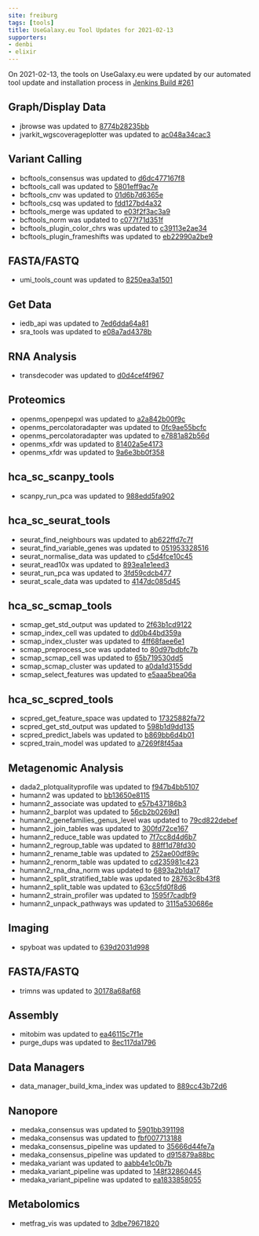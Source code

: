 ```yaml
---
site: freiburg
tags: [tools]
title: UseGalaxy.eu Tool Updates for 2021-02-13
supporters:
- denbi
- elixir
---
```


On 2021-02-13, the tools on UseGalaxy.eu were updated by our automated tool update and installation process in [Jenkins Build #261](https://build.galaxyproject.eu/job/usegalaxy-eu/job/install-tools/#261/)

## Graph/Display Data

- jbrowse was updated to [8774b28235bb](https://toolshed.g2.bx.psu.edu/view/iuc/jbrowse/8774b28235bb)
- jvarkit_wgscoverageplotter was updated to [ac048a34cac3](https://toolshed.g2.bx.psu.edu/view/iuc/jvarkit_wgscoverageplotter/ac048a34cac3)

## Variant Calling

- bcftools_consensus was updated to [d6dc477167f8](https://toolshed.g2.bx.psu.edu/view/iuc/bcftools_consensus/d6dc477167f8)
- bcftools_call was updated to [5801eff9ac7e](https://toolshed.g2.bx.psu.edu/view/iuc/bcftools_call/5801eff9ac7e)
- bcftools_cnv was updated to [01d6b7d6365e](https://toolshed.g2.bx.psu.edu/view/iuc/bcftools_cnv/01d6b7d6365e)
- bcftools_csq was updated to [fdd127bd4a32](https://toolshed.g2.bx.psu.edu/view/iuc/bcftools_csq/fdd127bd4a32)
- bcftools_merge was updated to [e03f2f3ac3a9](https://toolshed.g2.bx.psu.edu/view/iuc/bcftools_merge/e03f2f3ac3a9)
- bcftools_norm was updated to [c077f71d351f](https://toolshed.g2.bx.psu.edu/view/iuc/bcftools_norm/c077f71d351f)
- bcftools_plugin_color_chrs was updated to [c39113e2ae34](https://toolshed.g2.bx.psu.edu/view/iuc/bcftools_plugin_color_chrs/c39113e2ae34)
- bcftools_plugin_frameshifts was updated to [eb22990a2be9](https://toolshed.g2.bx.psu.edu/view/iuc/bcftools_plugin_frameshifts/eb22990a2be9)

## FASTA/FASTQ

- umi_tools_count was updated to [8250ea3a1501](https://toolshed.g2.bx.psu.edu/view/iuc/umi_tools_count/8250ea3a1501)

## Get Data

- iedb_api was updated to [7ed6dda64a81](https://toolshed.g2.bx.psu.edu/view/iuc/iedb_api/7ed6dda64a81)
- sra_tools was updated to [e08a7ad4378b](https://toolshed.g2.bx.psu.edu/view/iuc/sra_tools/e08a7ad4378b)

## RNA Analysis

- transdecoder was updated to [d0d4cef4f967](https://toolshed.g2.bx.psu.edu/view/iuc/transdecoder/d0d4cef4f967)

## Proteomics

- openms_openpepxl was updated to [a2a842b00f9c](https://toolshed.g2.bx.psu.edu/view/galaxyp/openms_openpepxl/a2a842b00f9c)
- openms_percolatoradapter was updated to [0fc9ae55bcfc](https://toolshed.g2.bx.psu.edu/view/galaxyp/openms_percolatoradapter/0fc9ae55bcfc)
- openms_percolatoradapter was updated to [e7881a82b56d](https://toolshed.g2.bx.psu.edu/view/galaxyp/openms_percolatoradapter/e7881a82b56d)
- openms_xfdr was updated to [81402a5e4173](https://toolshed.g2.bx.psu.edu/view/galaxyp/openms_xfdr/81402a5e4173)
- openms_xfdr was updated to [9a6e3bb0f358](https://toolshed.g2.bx.psu.edu/view/galaxyp/openms_xfdr/9a6e3bb0f358)

## hca_sc_scanpy_tools

- scanpy_run_pca was updated to [988edd5fa902](https://toolshed.g2.bx.psu.edu/view/ebi-gxa/scanpy_run_pca/988edd5fa902)

## hca_sc_seurat_tools

- seurat_find_neighbours was updated to [ab622ffd7c7f](https://toolshed.g2.bx.psu.edu/view/ebi-gxa/seurat_find_neighbours/ab622ffd7c7f)
- seurat_find_variable_genes was updated to [051953328516](https://toolshed.g2.bx.psu.edu/view/ebi-gxa/seurat_find_variable_genes/051953328516)
- seurat_normalise_data was updated to [c5d4fce10c45](https://toolshed.g2.bx.psu.edu/view/ebi-gxa/seurat_normalise_data/c5d4fce10c45)
- seurat_read10x was updated to [893ea1e1eed3](https://toolshed.g2.bx.psu.edu/view/ebi-gxa/seurat_read10x/893ea1e1eed3)
- seurat_run_pca was updated to [3fd59cdcb477](https://toolshed.g2.bx.psu.edu/view/ebi-gxa/seurat_run_pca/3fd59cdcb477)
- seurat_scale_data was updated to [4147dc085d45](https://toolshed.g2.bx.psu.edu/view/ebi-gxa/seurat_scale_data/4147dc085d45)

## hca_sc_scmap_tools

- scmap_get_std_output was updated to [2f63b1cd9122](https://toolshed.g2.bx.psu.edu/view/ebi-gxa/scmap_get_std_output/2f63b1cd9122)
- scmap_index_cell was updated to [dd0b44bd359a](https://toolshed.g2.bx.psu.edu/view/ebi-gxa/scmap_index_cell/dd0b44bd359a)
- scmap_index_cluster was updated to [4ff68faee6e1](https://toolshed.g2.bx.psu.edu/view/ebi-gxa/scmap_index_cluster/4ff68faee6e1)
- scmap_preprocess_sce was updated to [80d97bdbfc7b](https://toolshed.g2.bx.psu.edu/view/ebi-gxa/scmap_preprocess_sce/80d97bdbfc7b)
- scmap_scmap_cell was updated to [65b719530dd5](https://toolshed.g2.bx.psu.edu/view/ebi-gxa/scmap_scmap_cell/65b719530dd5)
- scmap_scmap_cluster was updated to [a0da1d3155dd](https://toolshed.g2.bx.psu.edu/view/ebi-gxa/scmap_scmap_cluster/a0da1d3155dd)
- scmap_select_features was updated to [e5aaa5bea06a](https://toolshed.g2.bx.psu.edu/view/ebi-gxa/scmap_select_features/e5aaa5bea06a)

## hca_sc_scpred_tools

- scpred_get_feature_space was updated to [17325882fa72](https://toolshed.g2.bx.psu.edu/view/ebi-gxa/scpred_get_feature_space/17325882fa72)
- scpred_get_std_output was updated to [598b1d9dd135](https://toolshed.g2.bx.psu.edu/view/ebi-gxa/scpred_get_std_output/598b1d9dd135)
- scpred_predict_labels was updated to [b869bb6d4b01](https://toolshed.g2.bx.psu.edu/view/ebi-gxa/scpred_predict_labels/b869bb6d4b01)
- scpred_train_model was updated to [a7269f8f45aa](https://toolshed.g2.bx.psu.edu/view/ebi-gxa/scpred_train_model/a7269f8f45aa)

## Metagenomic Analysis

- dada2_plotqualityprofile was updated to [f947b4bb5107](https://toolshed.g2.bx.psu.edu/view/iuc/dada2_plotqualityprofile/f947b4bb5107)
- humann2 was updated to [bb13650e8115](https://toolshed.g2.bx.psu.edu/view/iuc/humann2/bb13650e8115)
- humann2_associate was updated to [e57b437186b3](https://toolshed.g2.bx.psu.edu/view/iuc/humann2_associate/e57b437186b3)
- humann2_barplot was updated to [56cb2b0269d1](https://toolshed.g2.bx.psu.edu/view/iuc/humann2_barplot/56cb2b0269d1)
- humann2_genefamilies_genus_level was updated to [79cd822debef](https://toolshed.g2.bx.psu.edu/view/iuc/humann2_genefamilies_genus_level/79cd822debef)
- humann2_join_tables was updated to [300fd72ce167](https://toolshed.g2.bx.psu.edu/view/iuc/humann2_join_tables/300fd72ce167)
- humann2_reduce_table was updated to [7f7cc8d4d6b7](https://toolshed.g2.bx.psu.edu/view/iuc/humann2_reduce_table/7f7cc8d4d6b7)
- humann2_regroup_table was updated to [88ff1d78fd30](https://toolshed.g2.bx.psu.edu/view/iuc/humann2_regroup_table/88ff1d78fd30)
- humann2_rename_table was updated to [252ae00df89c](https://toolshed.g2.bx.psu.edu/view/iuc/humann2_rename_table/252ae00df89c)
- humann2_renorm_table was updated to [cd235981c423](https://toolshed.g2.bx.psu.edu/view/iuc/humann2_renorm_table/cd235981c423)
- humann2_rna_dna_norm was updated to [6893a2b1da17](https://toolshed.g2.bx.psu.edu/view/iuc/humann2_rna_dna_norm/6893a2b1da17)
- humann2_split_stratified_table was updated to [28763c8b43f8](https://toolshed.g2.bx.psu.edu/view/iuc/humann2_split_stratified_table/28763c8b43f8)
- humann2_split_table was updated to [63cc5fd0f8d6](https://toolshed.g2.bx.psu.edu/view/iuc/humann2_split_table/63cc5fd0f8d6)
- humann2_strain_profiler was updated to [1595f7cadbf9](https://toolshed.g2.bx.psu.edu/view/iuc/humann2_strain_profiler/1595f7cadbf9)
- humann2_unpack_pathways was updated to [3115a530686e](https://toolshed.g2.bx.psu.edu/view/iuc/humann2_unpack_pathways/3115a530686e)

## Imaging

- spyboat was updated to [639d2031d998](https://toolshed.g2.bx.psu.edu/view/iuc/spyboat/639d2031d998)

## FASTA/FASTQ

- trimns was updated to [30178a68af68](https://toolshed.g2.bx.psu.edu/view/iuc/trimns/30178a68af68)

## Assembly

- mitobim was updated to [ea46115c7f1e](https://toolshed.g2.bx.psu.edu/view/iuc/mitobim/ea46115c7f1e)
- purge_dups was updated to [8ec117da1796](https://toolshed.g2.bx.psu.edu/view/iuc/purge_dups/8ec117da1796)

## Data Managers

- data_manager_build_kma_index was updated to [889cc43b72d6](https://toolshed.g2.bx.psu.edu/view/iuc/data_manager_build_kma_index/889cc43b72d6)

## Nanopore

- medaka_consensus was updated to [5901bb391198](https://toolshed.g2.bx.psu.edu/view/iuc/medaka_consensus/5901bb391198)
- medaka_consensus was updated to [fbf007713188](https://toolshed.g2.bx.psu.edu/view/iuc/medaka_consensus/fbf007713188)
- medaka_consensus_pipeline was updated to [35666d44fe7a](https://toolshed.g2.bx.psu.edu/view/iuc/medaka_consensus_pipeline/35666d44fe7a)
- medaka_consensus_pipeline was updated to [d915879a88bc](https://toolshed.g2.bx.psu.edu/view/iuc/medaka_consensus_pipeline/d915879a88bc)
- medaka_variant was updated to [aabb4e1c0b7b](https://toolshed.g2.bx.psu.edu/view/iuc/medaka_variant/aabb4e1c0b7b)
- medaka_variant_pipeline was updated to [148f32860445](https://toolshed.g2.bx.psu.edu/view/iuc/medaka_variant_pipeline/148f32860445)
- medaka_variant_pipeline was updated to [ea1833858055](https://toolshed.g2.bx.psu.edu/view/iuc/medaka_variant_pipeline/ea1833858055)


## Metabolomics

- metfrag_vis was updated to [3dbe79671820](https://toolshed.g2.bx.psu.edu/view/computational-metabolomics/metfrag_vis/3dbe79671820)

